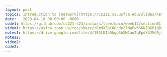 ```yaml
---
layout: post
topics: Introduction to [network](https://cs221.cs.usfca.edu/slides/network-1.html#/) [sockets](https://cs221.cs.usfca.edu/slides/network-2.html#/). 
date:   2023-04-18 08:00:00 -0800
code1: https://github.com/cs221-s23/inclass/tree/main/week12/section01
video1: https://usfca.zoom.us/rec/share/rEmdXZqi0Ocdu27NaFw5GKNZOXBjqBsqbcmi8iLbwVYk1tUEIoITVziwAWzSp4eD.RnAwOxvRLOz0whFR
notes1: https://drive.google.com/file/d/1EQLUIb5kgg5AXM2aoTqEpdX4J5d9jJhm/view?usp=sharing
notes2: 
video2: 
code2:  
---
```

